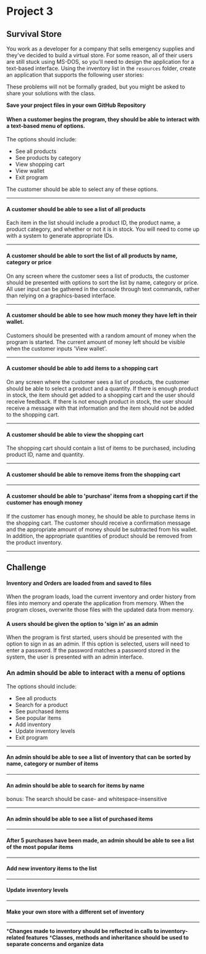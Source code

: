 # Project 3
## Survival Store

You work as a developer for a company that sells emergency supplies and they've decided to build a virtual store. For some reason, all of their users are still stuck using MS-DOS, so you'll need to design the application for a text-based interface. Using the inventory list in the `resources` folder, create an application that supports the following user stories:

These problems will not be formally graded, but you might be asked to share your solutions with the class.

**Save your project files in your own GitHub Repository**



#### When a customer begins the program, they should be able to interact with a text-based menu of options.

The options should include:

- See all products
- See products by category
- View shopping cart
- View wallet
- Exit program

The customer should be able to select any of these options.

-------------

#### A customer should be able to see a list of all products

Each item in the list should include a product ID, the product name, a product category, and whether or not it is in stock. You will need to come up with a system to generate appropriate IDs.

-------------

#### A customer should be able to sort the list of all products by name, category or price

On any screen where the customer sees a list of products, the customer should be presented with options to sort the list by name, category or price. All user input can be gathered in the console through text commands, rather than relying on a graphics-based interface.

-------------

#### A customer should be able to see how much money they have left in their wallet.

Customers should be presented with a random amount of money when the program is started. The current amount of money left should be visible when the customer inputs 'View wallet'.

-------------

#### A customer should be able to add items to a shopping cart

On any screen where the customer sees a list of products, the customer should be able to select a product and a quantity. If there is enough product in stock, the item should get added to a shopping cart and the user should receive feedback. If there is not enough product in stock, the user should receive a message with that information and the item should not be added to the shopping cart.

-------------

#### A customer should be able to view the shopping cart

The shopping cart should contain a list of items to be purchased, including product ID, name and quantity.

-------------

#### A customer should be able to remove items from the shopping cart

-------------

#### A customer should be able to 'purchase' items from a shopping cart if the customer has enough money

If the customer has enough money, he should be able to purchase items in the shopping cart. The customer should receive a confirmation message and the appropriate amount of money should be subtracted from his wallet. In addition, the appropriate quantities of product should be removed from the product inventory.


-------------

## Challenge

#### Inventory and Orders are loaded from and saved to files

When the program loads, load the current inventory and order history from files into memory and operate the application from memory. When the program closes, overwrite those files with the updated data from memory.

#### A users should be given the option to 'sign in' as an admin

When the program is first started, users should be presented with the option to sign in as an admin. If this option is selected, users will need to enter a password. If the password matches a password stored in the system, the user is presented with an admin interface.

### An admin should be able to interact with a menu of options

The options should include:

- See all products
- Search for a product
- See purchased items
- See popular items
- Add inventory
- Update inventory levels
- Exit program


-------------

#### An admin should be able to see a list of inventory that can be sorted by name, category  or number of items

-------------

#### An admin should be able to search for items by name

bonus: The search should be case- and whitespace-insensitive

-------------

#### An admin should be able to see a list of purchased items

-------------

#### After 5 purchases have been made, an admin should be able to see a list of the most popular items

-------------

#### Add new inventory items to the list

-------------

#### Update inventory levels

-------------

#### Make your own store with a different set of inventory

-------------

***Changes made to inventory should be reflected in calls to inventory-related features**
***Classes, methods and inheritance should be used to separate concerns and organize data**
